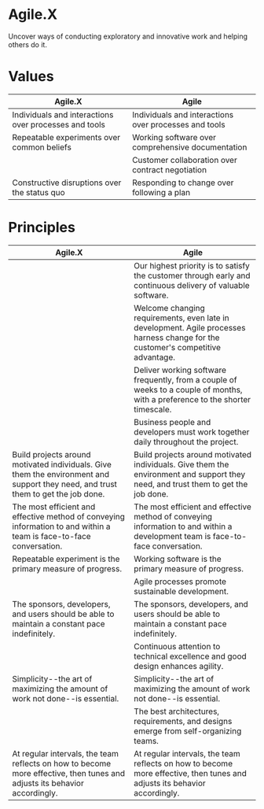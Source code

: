 # Agile.X
Uncover ways of conducting exploratory and innovative work and helping others do it. 

# Values
| Agile.X | Agile |
| ---| ---|
| Individuals and interactions over processes and tools  | Individuals and interactions over processes and tools  |
| Repeatable experiments over common beliefs  | Working software over comprehensive documentation  |
|  | Customer collaboration over contract negotiation  |
| Constructive disruptions over the status quo  | Responding to change over following a plan  |


# Principles

| Agile.X | Agile |
| ---| ---|
| |Our highest priority is to satisfy the customer through early and continuous delivery of valuable software.  |
| |Welcome changing requirements, even late in development. Agile processes harness change for the customer's competitive advantage.|
| |Deliver working software frequently, from a couple of weeks to a couple of months, with a preference to the shorter timescale.|
| |Business people and developers must work together daily throughout the project.|
|Build projects around motivated individuals. Give them the environment and support they need, and trust them to get the job done.|Build projects around motivated individuals. Give them the environment and support they need, and trust them to get the job done.|
| The most efficient and effective method of conveying information to and within a team is face-to-face conversation.|The most efficient and effective method of conveying information to and within a development team is face-to-face conversation.|
|Repeatable experiment is the primary measure of progress.|Working software is the primary measure of progress.|
| |Agile processes promote sustainable development. |
|The sponsors, developers, and users should be able to maintain a constant pace indefinitely.|The sponsors, developers, and users should be able to maintain a constant pace indefinitely.|
| |Continuous attention to technical excellence and good design enhances agility.|
|Simplicity--the art of maximizing the amount of work not done--is essential.|Simplicity--the art of maximizing the amount of work not done--is essential.|
| |The best architectures, requirements, and designs emerge from self-organizing teams.|
|At regular intervals, the team reflects on how to become more effective, then tunes and adjusts its behavior accordingly.|At regular intervals, the team reflects on how to become more effective, then tunes and adjusts its behavior accordingly.|
